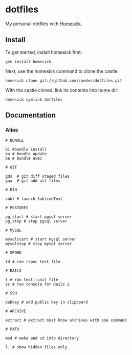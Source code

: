 # dotfiles

My personal dotfiles with [Homesick](https://github.com/technicalpickles/homesick).

## Install

To get started, install homesick first:

```shell
gem install homesick
```

Next, use the homesick command to clone the castle:

```shell
homesick clone git://github.com/caedes/dotfiles.git
```

With the castle cloned, link its contents into home dir:

```shell
homesick symlink dotfiles
```

## Documentation

### Alias

```shell
# BUNDLE

bi #bundle install
bu # bundle update
be # bundle exec

# GIT

gds  # git diff staged files
gaa  # git add all files

# BIN

subl # launch SublimeText

# POSTGRES

pg_start # start pgsql server
pg_stop # stop pgsql server

# MySQL

mysqlstart # start mysql server
mysqlstop # stop mysql server

# SPORK

td # run rspec test file

# RAILS

t # run test::unit file
sc # run console for Rails 2

# SSH

pubkey # add public key in clipboard

# ARCHIVE

extract # extract most know archives with one command

# PATH

mcd # make and cd into directory

l. # show hidden files only
```
